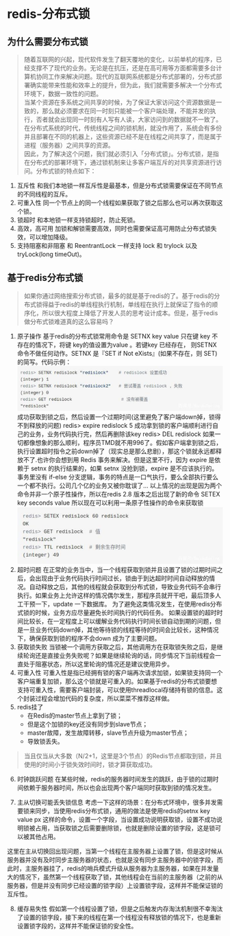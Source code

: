 # redis-分布式锁

## 为什么需要分布式锁
> 随着互联网的兴起，现代软件发生了翻天覆地的变化，以前单机的程序，已经支撑不了现代的业务。无论是在抗压，还是在高可用等方面都需要多台计算机协同工作来解决问题。现代的互联网系统都是分布式部署的，分布式部署确实能带来性能和效率上的提升，但为此，我们就需要多解决一个分布式环境下，数据一致性的问题。  
> 当某个资源在多系统之间共享的时候，为了保证大家访问这个资源数据是一致的，那么就必须要求在同一时刻只能被一个客户端处理，不能并发的执行，否者就会出现同一时刻有人写有人读，大家访问到的数据就不一致了。  
> 在分布式系统的时代，传统线程之间的锁机制，就没作用了，系统会有多份并且部署在不同的机器上，这些资源已经不是在线程之间共享了，而是属于进程（服务器）之间共享的资源。  
> 因此，为了解决这个问题，我们就必须引入「分布式锁」。分布式锁，是指在分布式的部署环境下，通过锁机制来让多客户端互斥的对共享资源进行访问。分布式锁的特点如下：  
1. 互斥性
和我们本地锁一样互斥性是最基本，但是分布式锁需要保证在不同节点的不同线程的互斥。
2. 可重入性
同一个节点上的同一个线程如果获取了锁之后那么也可以再次获取这个锁。
3. 锁超时
和本地锁一样支持锁超时，防止死锁。
4. 高效，高可用
加锁和解锁需要高效，同时也需要保证高可用防止分布式锁失效，可以增加降级。
5. 支持阻塞和非阻塞
和 ReentrantLock 一样支持 lock 和 trylock 以及 tryLock(long timeOut)。
## 基于redis分布式锁
> 如果你通过网络搜索分布式锁，最多的就是基于redis的了。基于redis的分布式锁得益于redis的单线程执行机制，单线程在执行上就保证了指令的顺序化，所以很大程度上降低了开发人员的思考设计成本。但是，基于redis做分布式锁难道真的这么容易吗？  
1. 原子操作
基于redis的分布式锁常用命令是
SETNX key value
只在键 key 不存在的情况下，将键 key的值设置为value 。若键key 已经存在， 则SETNX 命令不做任何动作。SETNX 是『SET if Not eXists』(如果不存在，则 SET)的简写。代码示例：
![](redis-%E5%88%86%E5%B8%83%E5%BC%8F%E9%94%81/dc54564e9258d1095fcf2526e8270bbb6d814dfe.jpeg)
成功获取到锁之后，然后设置一个过期时间(这里避免了客户端down掉，锁得不到释放的问题)
redis> expire redislock 5
成功拿到锁的客户端顺利进行自己的业务，业务代码执行完，然后再删除该key
redis> DEL redislock
如果一切都像想象的那么顺利，程序员TMD就不用996了。假如客户端拿到锁之后，执行设置超时指令之前down掉了（现实总是那么悲剧），那这个锁就永远都释放不了.也许你会想到用 Redis 事务来解决。但是这里不行，因为 expire 是依赖于 setnx 的执行结果的，如果 setnx 没抢到锁，expire 是不应该执行的。事务里没有 if-else 分支逻辑，事务的特点是一口气执行，要么全部执行要么一个都不执行。公司几个亿的业务又被你耽误了…
以上情况的出现是因为两个命令并非一个原子性操作，所以在redis 2.8 版本之后出现了新的命令
SETEX key seconds value
所以现在可以利用一条原子性操作的命令来获取锁
![](redis-%E5%88%86%E5%B8%83%E5%BC%8F%E9%94%81/0823dd54564e9258d6442ebca5fd165ccdbf4ef7.jpeg)
2. 超时问题
在正常的业务当中，当一个线程获取到锁并且设置了锁的过期时间之后，会出现由于业务代码执行时间过长，锁由于到达超时时间自动释放的情况。自动释放之后，其他的线程就会获取到分布式锁，导致业务代码不会串行执行。如果业务上允许这样的情况偶尔发生，那程序员就开干吧，最后顶多人工干预一下，update 一下数据库。
为了避免这类情况发生，在使用redis分布式锁的时候，业务方应尽量避免长时间执行的代码任务。
如果设置锁的超时时间比较长，在一定程度上可以缓解业务代码执行时间长锁自动到期的问题，但是一旦业务代码down掉，其他等待锁的线程等待的时间会比较长，这种情况下，确保获取到锁的程序不会down 成为了主要问题。
3. 获取锁失败
当锁被一个调用方获取之后，其他调用方在获取锁失败之后，是继续轮询还是直接业务失败呢？如果是继续轮询的话，同步情况下当前线程会一直处于阻塞状态，所以这里轮询的情况还是建议使用异步。
4. 可重入性
可重入性是指已经拥有锁的客户端再次请求加锁，如果锁支持同一个客户端重复加锁，那么这个锁就是可重入的。如果基于redis的分布式锁要想支持可重入性，需要客户端封装，可以使用threadlocal存储持有锁的信息。这个封装过程会增加代码的复杂度，所以菜菜不推荐这样做。
5. redis挂了
	- 在Redis的master节点上拿到了锁；
	- 但是这个加锁的key还没有同步到slave节点；
	- master故障，发生故障转移，slave节点升级为master节点；
	- 导致锁丢失。
> 当且仅当从大多数（N/2+1，这里是3个节点）的Redis节点都取到锁，并且使用的时间小于锁失效时间时，锁才算获取成功。  
6. 时钟跳跃问题
在某些时候，redis的服务器时间发生的跳跃，由于锁的过期时间依赖于服务器时间，所以也会出现两个客户端同时获取到锁的情况发生。

7. 主从切换可能丢失锁信息
考虑一下这样的场景：在分布式环境中，很多并发需要锁来同步，当使用redis分布式锁，通用的做法是使用redis的setnx key value px 这样的命令，设置一个字段，当设置成功说明获取锁，设置不成功说明锁被占用，当获取锁之后需要删除锁，也就是删除设置的锁字段，这是锁可以被其他占用。

这里在主从切换回出现问题，当第一个线程在主服务器上设置了锁，但是这时候从服务器并没有及时同步主服务器的状态，也就是没有同步主服务器中的锁字段，而此时，主服务器挂了，redis的哨兵模式升级从服务器为主服务器，如果在并发量大的情况下，虽然第一个线程获取了锁，其他线程会在当前的主服务器（之前的从服务器，但是并没有同步已经设置的锁字段）上设置锁字段，这样并不能保证锁的互斥性。

8. 缓存易失性
假如第一个线程设置了锁，但是之后触发内存淘汰机制很不幸淘汰了设置的锁字段，接下来的线程在第一个线程没有释放锁的情况下，也是重新设置锁字段的，这样并不能保证锁的安全性。
